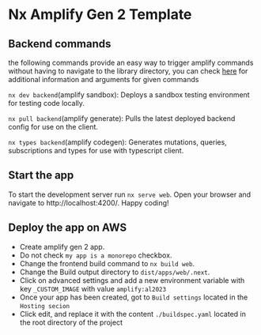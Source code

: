 # Nx Amplify Gen 2 Template

## Backend commands
the following commands provide an easy way to trigger amplify commands without having to navigate to the library directory, you can check <a href='https://docs.amplify.aws/gen2/reference/cli-commands/#amplify-sandbox'>here</a> for additional information and arguments for given commands

`nx dev backend`(amplify sandbox): Deploys a sandbox testing environment for testing code locally.

`nx pull backend`(amplify generate): Pulls the latest deployed backend config for use on the client.

`nx types backend`(amplify codegen): Generates mutations, queries, subscriptions and types for use with typescript client.

## Start the app

To start the development server run `nx serve web`. Open your browser and navigate to http://localhost:4200/. Happy coding!

## Deploy the app on AWS
- Create amplify gen 2 app.
- Do not check `my app is a monorepo` checkbox.
- Change the frontend build command to `nx build web`.
- Change the Build output directory to `dist/apps/web/.next`.
- Click on advanced settings and add a new environment variable with key `_CUSTOM_IMAGE` with value `amplify:al2023`
- Once your app has been created, got to `Build settings` located in the `Hosting secion`
- Click edit, and replace it with the content `./buildspec.yaml` located in the root directory of the project



